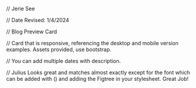 // Jerie See

 // Date Revised: 1/4/2024

 // Blog Preview Card

 // Card that is responsive, referencing the desktop and mobile version examples. Assets provided, use bootstrap.

 // You can add multiple dates with description.

// Julius
Looks great and matches almost exactly except for the font which can be added with (<link href='https://fonts.googleapis.com/css?family=Figtree' rel='stylesheet'>) and adding the Figtree in your stylesheet. Great Job!


